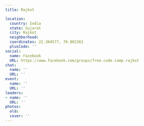 ```yaml
---
title: Rajkot

location:
  country: India
  state: Gujarat
  city: Rajkot
  neighborhood: 
  coordinates: 22.304577, 70.802161
  plusCode: ''
social:
  name: Facebook
  URL: https://www.facebook.com/groups/free.code.camp.rajkot
chat:
  name: ''
  URL: ''
event:
  name: ''
  URL: ''
leaders:
- name: ''
  URL: ''
photos:
  old: 
  cover: ''
---
```

